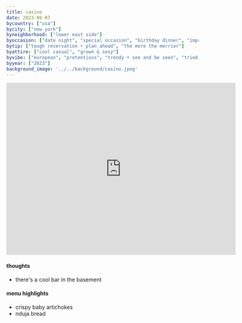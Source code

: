 ```yaml
---
title: casino
date: 2023-06-07
bycountry: ["usa"]
bycity: ["new york"]
byneighborhood: ["lower east side"]
byoccasion: ["date night", "special occasion", "birthday dinner", "impress visitors", "people watching"]
bytip: ["tough reservation • plan ahead", "the more the merrier"]
byattire: ["cool casual", "grown & sexy"]
byvibe: ["european", "pretentious", "trendy • see and be seen", "tried & true", "warm • cozy"]
byyear: ["2023"]
background_image: '../../background/casino.jpeg'
---
```


<iframe src="https://www.google.com/maps/embed?pb=!1m18!1m12!1m3!1d3024.1861679848857!2d-73.99227052343569!3d40.71391803749734!2m3!1f0!2f0!3f0!3m2!1i1024!2i768!4f13.1!3m3!1m2!1s0x89c25bbe4010f433%3a0x88e18b24a1148d32!2scasino!5e0!3m2!1sen!2sus!4v1697228438987!5m2!1sen!2sus" width="600" height="450" style="border:0;" allowfullscreen="" loading="lazy" referrerpolicy="no-referrer-when-downgrade"></iframe>

#### thoughts
* there's a cool bar in the basement

#### menu highlights
* crispy baby artichokes
* nduja bread